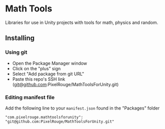 # Math Tools

Libraries for use in Unity projects with tools for math, physics and random.

## Installing

### Using git

- Open the Package Manager window
- Click on the "plus" sign
- Select "Add package from git URL"
- Paste this repo's SSH link (<git@github.com>:PixelRouge/MathToolsForUnity.git)

### Editing manifest file

Add the following line to your `manifest.json` found in the "Packages" folder

`"com.pixelrouge.mathtoolsforunity": "git@github.com:PixelRouge/MathToolsForUnity.git"`
